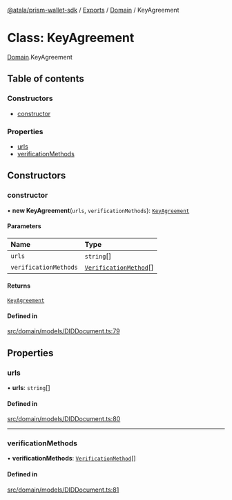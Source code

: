 [@atala/prism-wallet-sdk](../README.md) / [Exports](../modules.md) / [Domain](../modules/Domain.md) / KeyAgreement

# Class: KeyAgreement

[Domain](../modules/Domain.md).KeyAgreement

## Table of contents

### Constructors

- [constructor](Domain.KeyAgreement.md#constructor)

### Properties

- [urls](Domain.KeyAgreement.md#urls)
- [verificationMethods](Domain.KeyAgreement.md#verificationmethods)

## Constructors

### constructor

• **new KeyAgreement**(`urls`, `verificationMethods`): [`KeyAgreement`](Domain.KeyAgreement.md)

#### Parameters

| Name | Type |
| :------ | :------ |
| `urls` | `string`[] |
| `verificationMethods` | [`VerificationMethod`](Domain.VerificationMethod.md)[] |

#### Returns

[`KeyAgreement`](Domain.KeyAgreement.md)

#### Defined in

[src/domain/models/DIDDocument.ts:79](https://github.com/hyperledger/identus-edge-agent-sdk-ts/blob/c632f0efed4b3d905476bd3d4312ebd50a8d0a12/src/domain/models/DIDDocument.ts#L79)

## Properties

### urls

• **urls**: `string`[]

#### Defined in

[src/domain/models/DIDDocument.ts:80](https://github.com/hyperledger/identus-edge-agent-sdk-ts/blob/c632f0efed4b3d905476bd3d4312ebd50a8d0a12/src/domain/models/DIDDocument.ts#L80)

___

### verificationMethods

• **verificationMethods**: [`VerificationMethod`](Domain.VerificationMethod.md)[]

#### Defined in

[src/domain/models/DIDDocument.ts:81](https://github.com/hyperledger/identus-edge-agent-sdk-ts/blob/c632f0efed4b3d905476bd3d4312ebd50a8d0a12/src/domain/models/DIDDocument.ts#L81)
